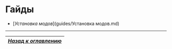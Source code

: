 # Гайды

+  [*Установка модов*](guides/Установка модов.md)

------

|[*Назад к оглавлению*](README.md)|
|:---:|
